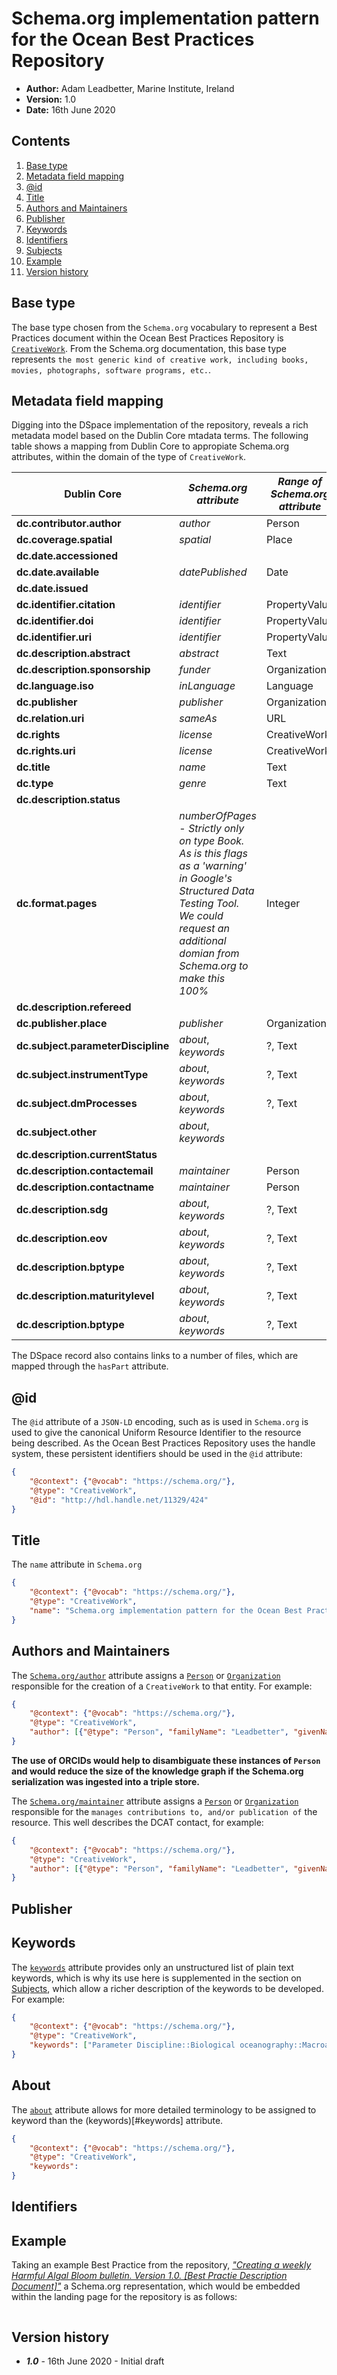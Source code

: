 # Schema.org implementation pattern for the Ocean Best Practices Repository

- **Author:** Adam Leadbetter, Marine Institute, Ireland
- **Version:** 1.0
- **Date:** 16th June 2020

## Contents

1. [Base type](#base-type)
1. [Metadata field mapping](#metadata-field-mapping)
1. [@id](#id)
1. [Title](#title)
1. [Authors and Maintainers](#authors-and-maintainers)
1. [Publisher](#publisher)
1. [Keywords](#keywords)
1. [Identifiers](#identifiers)
1. [Subjects](#subjects)
1. [Example](#example)
1. [Version history](#version-history)

## Base type
The base type chosen from the `Schema.org` vocabulary to represent a Best Practices document within the Ocean Best Practices Repository is [`CreativeWork`](https://schema.org/CreativeWork). From the Schema.org documentation, this base type represents `the most generic kind of creative work, including books, movies, photographs, software programs, etc.`.

## Metadata field mapping

Digging into the DSpace implementation of the repository, reveals a rich metadata model based on the Dublin Core mtadata terms. The following table shows a mapping from Dublin Core to appropiate Schema.org attributes, within the domain of the type of `CreativeWork`.

| **Dublin Core** | **_Schema.org attribute_** | **_Range of Schema.org attribute_** |
|---|---|---|
| **dc.contributor.author** | _author_ | Person |
| **dc.coverage.spatial** | _spatial_ | Place |
| **dc.date.accessioned** | | |
| **dc.date.available** | _datePublished_| Date |
| **dc.date.issued** | | |
| **dc.identifier.citation** | _identifier_ | PropertyValue |
| **dc.identifier.doi** | _identifier_ | PropertyValue |
| **dc.identifier.uri** | _identifier_ | PropertyValue |
| **dc.description.abstract** |  _abstract_ | Text |
| **dc.description.sponsorship** | _funder_ | Organization |
| **dc.language.iso** | _inLanguage_ | Language |
| **dc.publisher** | _publisher_ | Organization |
| **dc.relation.uri** | _sameAs_ | URL |
| **dc.rights** | _license_ | CreativeWork |
| **dc.rights.uri** | _license_ | CreativeWork |
| **dc.title** |_name_ | Text |
| **dc.type** | _genre_ | Text |
| **dc.description.status** | | |
| **dc.format.pages** | _numberOfPages_ - _*Strictly only on type Book. As is this flags as a 'warning' in Google's Structured Data Testing Tool. We could request an additional domian from Schema.org to make this 100%*_| Integer |
| **dc.description.refereed** |  | |
| **dc.publisher.place** | _publisher_ | Organization |
| **dc.subject.parameterDiscipline** | _about_, _keywords_ | ?, Text |
| **dc.subject.instrumentType** | _about_, _keywords_ | ?, Text |
| **dc.subject.dmProcesses** | _about_, _keywords_ | ?, Text |
| **dc.subject.other** | _about_, _keywords_ | |
| **dc.description.currentStatus** | | |
| **dc.description.contactemail** | _maintainer_ | Person |
| **dc.description.contactname** | _maintainer_ | Person |
| **dc.description.sdg** | _about_, _keywords_ | ?, Text|
| **dc.description.eov** | _about_, _keywords_ | ?, Text |
| **dc.description.bptype** | _about_, _keywords_ | ?, Text |
| **dc.description.maturitylevel** | _about_, _keywords_ | ?, Text |
| **dc.description.bptype** | _about_, _keywords_ | ?, Text |

The DSpace record also contains links to a number of files, which are mapped through the `hasPart` attribute.

## @id

The `@id` attribute of a `JSON-LD` encoding, such as is used in `Schema.org` is used to give the canonical Uniform Resource Identifier to the resource being described. As the Ocean Best Practices Repository uses the handle system, these persistent identifiers should be used in the `@id` attribute:

```json
{
	"@context": {"@vocab": "https://schema.org/"},
	"@type": "CreativeWork",
	"@id": "http://hdl.handle.net/11329/424"
}
```

## Title

The `name` attribute in `Schema.org`

```json
{
	"@context": {"@vocab": "https://schema.org/"},
	"@type": "CreativeWork",
	"name": "Schema.org implementation pattern for the Ocean Best Practices Repository"
}
```

## Authors and Maintainers

The [`Schema.org/author`](https://schema.org/author) attribute assigns a [`Person`](https://schema.org/Person) or [`Organization`](https://schema.org/Organization) responsible for the creation of a `CreativeWork` to that entity. For example:

```json
{
	"@context": {"@vocab": "https://schema.org/"},
	"@type": "CreativeWork",
	"author": [{"@type": "Person", "familyName": "Leadbetter", "givenName": "Adam"}]
}
```

**The use of ORCIDs would help to disambiguate these instances of `Person` and would reduce the size of the knowledge graph if the Schema.org serialization was ingested into a triple store.**

The [`Schema.org/maintainer`](https://schema.org/maintainer) attribute assigns a [`Person`](https://schema.org/Person) or [`Organization`](https://schema.org/Organization) responsible for the `manages contributions to, and/or publication of` the resource. This well describes the DCAT contact, for example:

```json
{
	"@context": {"@vocab": "https://schema.org/"},
	"@type": "CreativeWork",
	"author": [{"@type": "Person", "familyName": "Leadbetter", "givenName": "Adam", "email": "adam.leadbetter@marine.ie"}]
}
```

## Publisher

## Keywords

The [`keywords`](https://schema.org/keywords) attribute provides only an unstructured list of plain text keywords, which is why its use here is supplemented in the section on [Subjects](#subjects), which allow a richer description of the keywords to be developed. For example:

```json
{
	"@context": {"@vocab": "https://schema.org/"},
	"@type": "CreativeWork",
	"keywords": ["Parameter Discipline::Biological oceanography::Macroalgae and seagrass", "Parameter Discipline::Biological oceanography::Phytoplankton", "Phytoplankton biomass and diversity", "Sea surface temperature", "Ocean colour", "Ocean surface stress", "Sea surface height", "Subsurface temperature", "Surface currents", "Sea surface salinity", "Subsurface salinity", "Ocean surface heat flux", "Biotoxins / Phycotoxins", "Best Practice", "Manual"]
}
```

## About

The [`about`](https://schema.org/about) attribute allows for more detailed terminology to be assigned to keyword than the (keywords)[#keywords] attribute. 

```json
{
	"@context": {"@vocab": "https://schema.org/"},
	"@type": "CreativeWork",
	"keywords":
}
```

## Identifiers

## Example
Taking an example Best Practice from the repository, [_"Creating a weekly Harmful Algal Bloom bulletin. Version 1.0. [Best Practie Description Document]"_](https://repository.oceanbestpractices.org/handle/11329/424) a Schema.org representation, which would be embedded within the landing page for the repository is as follows:

```json

```

## Version history

- **_1.0_** - 16th June 2020 - Initial draft 
